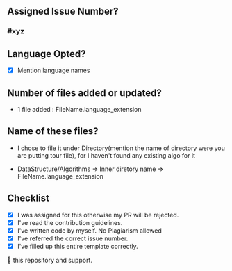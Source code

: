 ## Assigned Issue Number?
### #xyz

## Language Opted?
- [x] Mention language names 

## Number of files added or updated?
- 1 file added : FileName.language_extension

## Name of these files?
- I chose to file it under Directory(mention the name of directory were you are putting tour file), for I haven't found any existing algo for it

- DataStructure/Algorithms => Inner diretory name => FileName.language_extension

## Checklist
- [x] I was assigned for this otherwise my PR will be rejected.
- [x] I've read the contribution guidelines.
- [x] I've written code by myself. No Plagiarism allowed
- [x] I've referred the correct issue number.
- [x] I've filled up this entire template correctly.

🌟 this repository and support.